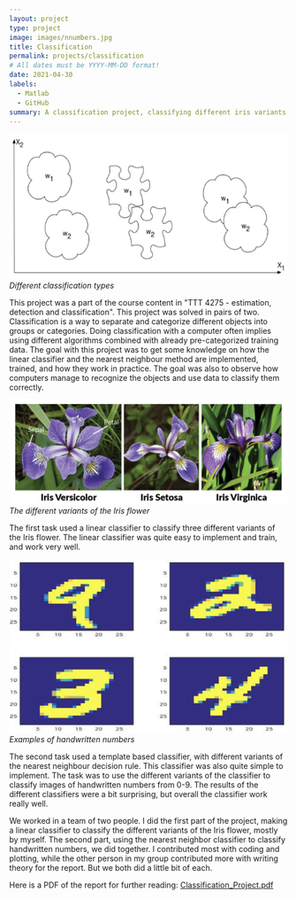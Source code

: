 ```yaml
---
layout: project
type: project
image: images/nnumbers.jpg
title: Classification
permalink: projects/classification
# All dates must be YYYY-MM-DD format!
date: 2021-04-30
labels:
  - Matlab
  - GitHub
summary: A classification project, classifying different iris variants and handwritten numbers from pictures.
---
```


<img class="ui medium image" src="../images/classifications_types.png"> *Different classification types*

This project was a part of the course content in "TTT 4275 - estimation, detection and classification". This project was solved in pairs of two. Classification is a way to separate and categorize different objects into groups or categories. Doing classification with a computer often implies using different algorithms combined with already pre-categorized training data. The goal with this project was to get some knowledge on how the linear classifier and the nearest neighbour method are implemented, trained, and how they work in practice. The goal was also to observe how computers manage to recognize the objects and use data to classify them correctly.

<img class="ui medium image" src="../images/Iris_flower.png"> *The different variants of the Iris flower*

The first task used a linear classifier to classify three different variants of the Iris flower. 
The linear classifier was quite easy to implement and train, and work very well.

<img class="ui medium image" src="../images/numbers.jpg"> *Examples of handwritten numbers*

The second task used a template based classifier, with different variants of the nearest neighbour decision rule. This classifier was also quite simple to implement. The task was to use the different variants of the classifier to classify images of handwritten numbers from 0-9. The results of the different classifiers were a bit surprising, but overall the classifier work really well.

We worked in a team of two people. I did the first part of the project, making a linear classifier to classify the different variants of the Iris flower, mostly by myself. The second part, using the nearest neighbor classifier to classify handwritten numbers, we did together. I contributed most with coding and plotting, while the other person in my group contributed more with writing theory for the report. But we both did a little bit of each.

Here is a PDF of the report for further reading: [Classification_Project.pdf](https://github.com/heleeha/heleeha.github.io/files/7103183/Classification_Project.pdf)


